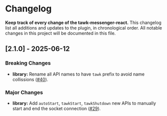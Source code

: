 # Changelog
**Keep track of every change of the tawk-messenger-react.**
This changelog list all additions and updates to the plugin, in chronological order.
All notable changes in this project will be documented in this file.


## [2.1.0] - 2025-06-12
### Breaking Changes
- **library:** Rename all API names to have `tawk` prefix to avoid name collissions ([#40](https://github.com/tawk/tawk-messenger-react/pull/40)).

### Major Changes
- **library:** Add `autoStart`, `tawkStart`, `tawkShutdown` new APIs to manually start and end the socket connection ([#29](https://github.com/tawk/tawk-messenger-react/pull/29)).